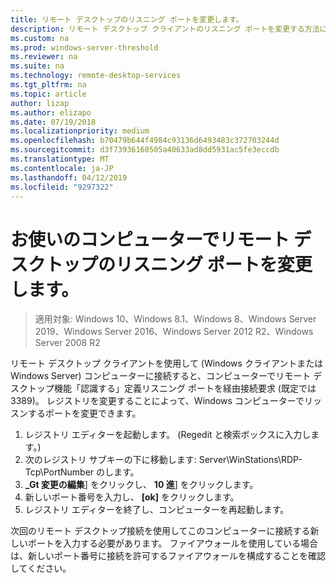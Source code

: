 ```yaml
---
title: リモート デスクトップのリスニング ポートを変更します。
description: リモート デスクトップ クライアントのリスニング ポートを変更する方法について説明します。
ms.custom: na
ms.prod: windows-server-threshold
ms.reviewer: na
ms.suite: na
ms.technology: remote-desktop-services
ms.tgt_pltfrm: na
ms.topic: article
author: lizap
ms.author: elizapo
ms.date: 07/19/2018
ms.localizationpriority: medium
ms.openlocfilehash: b70479b644f4984c93136d6493483c372703244d
ms.sourcegitcommit: d3f73936160505a40633ad8dd5931ac5fe3eccdb
ms.translationtype: MT
ms.contentlocale: ja-JP
ms.lasthandoff: 04/12/2019
ms.locfileid: "9297322"
---
```

# お使いのコンピューターでリモート デスクトップのリスニング ポートを変更します。

>適用対象: Windows 10、Windows 8.1、Windows 8、Windows Server 2019、Windows Server 2016、Windows Server 2012 R2、Windows Server 2008 R2

リモート デスクトップ クライアントを使用して (Windows クライアントまたは Windows Server) コンピューターに接続すると、コンピューターでリモート デスクトップ機能「認識する」定義リスニング ポートを経由接続要求 (既定では 3389)。 レジストリを変更することによって、Windows コンピューターでリッスンするポートを変更できます。

1. レジストリ エディターを起動します。 (Regedit と検索ボックスに入力します。)
2. 次のレジストリ サブキーの下に移動します: Server\WinStations\RDP-Tcp\PortNumber のします。
3. **_Gt 変更の編集**] をクリックし、 **10 進**] をクリックします。
4. 新しいポート番号を入力し、 **[ok]** をクリックします。 
5. レジストリ エディターを終了し、コンピューターを再起動します。

次回のリモート デスクトップ接続を使用してこのコンピューターに接続する新しいポートを入力する必要があります。 ファイアウォールを使用している場合は、新しいポート番号に接続を許可するファイアウォールを構成することを確認してください。
